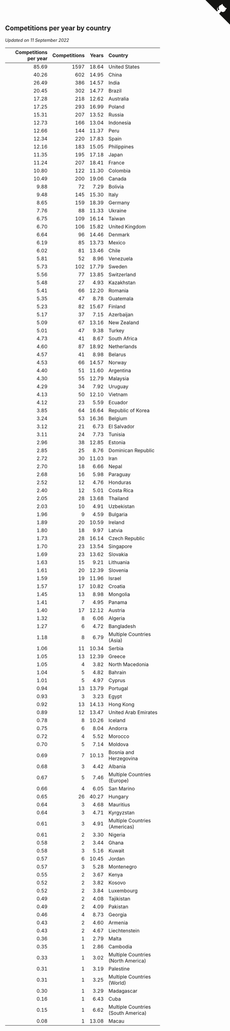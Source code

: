 ## Competitions per year by country

*Updated on 11 September 2022*

| Competitions per year | Competitions | Years | Country |
| ---: | ---: | ---: | :--- |
| 85.69 | 1597 | 18.64 | United States |
| 40.26 | 602 | 14.95 | China |
| 26.49 | 386 | 14.57 | India |
| 20.45 | 302 | 14.77 | Brazil |
| 17.28 | 218 | 12.62 | Australia |
| 17.25 | 293 | 16.99 | Poland |
| 15.31 | 207 | 13.52 | Russia |
| 12.73 | 166 | 13.04 | Indonesia |
| 12.66 | 144 | 11.37 | Peru |
| 12.34 | 220 | 17.83 | Spain |
| 12.16 | 183 | 15.05 | Philippines |
| 11.35 | 195 | 17.18 | Japan |
| 11.24 | 207 | 18.41 | France |
| 10.80 | 122 | 11.30 | Colombia |
| 10.49 | 200 | 19.06 | Canada |
| 9.88 | 72 | 7.29 | Bolivia |
| 9.48 | 145 | 15.30 | Italy |
| 8.65 | 159 | 18.39 | Germany |
| 7.76 | 88 | 11.33 | Ukraine |
| 6.75 | 109 | 16.14 | Taiwan |
| 6.70 | 106 | 15.82 | United Kingdom |
| 6.64 | 96 | 14.46 | Denmark |
| 6.19 | 85 | 13.73 | Mexico |
| 6.02 | 81 | 13.46 | Chile |
| 5.81 | 52 | 8.96 | Venezuela |
| 5.73 | 102 | 17.79 | Sweden |
| 5.56 | 77 | 13.85 | Switzerland |
| 5.48 | 27 | 4.93 | Kazakhstan |
| 5.41 | 66 | 12.20 | Romania |
| 5.35 | 47 | 8.78 | Guatemala |
| 5.23 | 82 | 15.67 | Finland |
| 5.17 | 37 | 7.15 | Azerbaijan |
| 5.09 | 67 | 13.16 | New Zealand |
| 5.01 | 47 | 9.38 | Turkey |
| 4.73 | 41 | 8.67 | South Africa |
| 4.60 | 87 | 18.92 | Netherlands |
| 4.57 | 41 | 8.98 | Belarus |
| 4.53 | 66 | 14.57 | Norway |
| 4.40 | 51 | 11.60 | Argentina |
| 4.30 | 55 | 12.79 | Malaysia |
| 4.29 | 34 | 7.92 | Uruguay |
| 4.13 | 50 | 12.10 | Vietnam |
| 4.12 | 23 | 5.59 | Ecuador |
| 3.85 | 64 | 16.64 | Republic of Korea |
| 3.24 | 53 | 16.36 | Belgium |
| 3.12 | 21 | 6.73 | El Salvador |
| 3.11 | 24 | 7.73 | Tunisia |
| 2.96 | 38 | 12.85 | Estonia |
| 2.85 | 25 | 8.76 | Dominican Republic |
| 2.72 | 30 | 11.03 | Iran |
| 2.70 | 18 | 6.66 | Nepal |
| 2.68 | 16 | 5.98 | Paraguay |
| 2.52 | 12 | 4.76 | Honduras |
| 2.40 | 12 | 5.01 | Costa Rica |
| 2.05 | 28 | 13.68 | Thailand |
| 2.03 | 10 | 4.91 | Uzbekistan |
| 1.96 | 9 | 4.59 | Bulgaria |
| 1.89 | 20 | 10.59 | Ireland |
| 1.80 | 18 | 9.97 | Latvia |
| 1.73 | 28 | 16.14 | Czech Republic |
| 1.70 | 23 | 13.54 | Singapore |
| 1.69 | 23 | 13.62 | Slovakia |
| 1.63 | 15 | 9.21 | Lithuania |
| 1.61 | 20 | 12.39 | Slovenia |
| 1.59 | 19 | 11.96 | Israel |
| 1.57 | 17 | 10.82 | Croatia |
| 1.45 | 13 | 8.98 | Mongolia |
| 1.41 | 7 | 4.95 | Panama |
| 1.40 | 17 | 12.12 | Austria |
| 1.32 | 8 | 6.06 | Algeria |
| 1.27 | 6 | 4.72 | Bangladesh |
| 1.18 | 8 | 6.79 | Multiple Countries (Asia) |
| 1.06 | 11 | 10.34 | Serbia |
| 1.05 | 13 | 12.39 | Greece |
| 1.05 | 4 | 3.82 | North Macedonia |
| 1.04 | 5 | 4.82 | Bahrain |
| 1.01 | 5 | 4.97 | Cyprus |
| 0.94 | 13 | 13.79 | Portugal |
| 0.93 | 3 | 3.23 | Egypt |
| 0.92 | 13 | 14.13 | Hong Kong |
| 0.89 | 12 | 13.47 | United Arab Emirates |
| 0.78 | 8 | 10.26 | Iceland |
| 0.75 | 6 | 8.04 | Andorra |
| 0.72 | 4 | 5.52 | Morocco |
| 0.70 | 5 | 7.14 | Moldova |
| 0.69 | 7 | 10.13 | Bosnia and Herzegovina |
| 0.68 | 3 | 4.42 | Albania |
| 0.67 | 5 | 7.46 | Multiple Countries (Europe) |
| 0.66 | 4 | 6.05 | San Marino |
| 0.65 | 26 | 40.27 | Hungary |
| 0.64 | 3 | 4.68 | Mauritius |
| 0.64 | 3 | 4.71 | Kyrgyzstan |
| 0.61 | 3 | 4.91 | Multiple Countries (Americas) |
| 0.61 | 2 | 3.30 | Nigeria |
| 0.58 | 2 | 3.44 | Ghana |
| 0.58 | 3 | 5.16 | Kuwait |
| 0.57 | 6 | 10.45 | Jordan |
| 0.57 | 3 | 5.28 | Montenegro |
| 0.55 | 2 | 3.67 | Kenya |
| 0.52 | 2 | 3.82 | Kosovo |
| 0.52 | 2 | 3.84 | Luxembourg |
| 0.49 | 2 | 4.08 | Tajikistan |
| 0.49 | 2 | 4.09 | Pakistan |
| 0.46 | 4 | 8.73 | Georgia |
| 0.43 | 2 | 4.60 | Armenia |
| 0.43 | 2 | 4.67 | Liechtenstein |
| 0.36 | 1 | 2.79 | Malta |
| 0.35 | 1 | 2.86 | Cambodia |
| 0.33 | 1 | 3.02 | Multiple Countries (North America) |
| 0.31 | 1 | 3.19 | Palestine |
| 0.31 | 1 | 3.25 | Multiple Countries (World) |
| 0.30 | 1 | 3.29 | Madagascar |
| 0.16 | 1 | 6.43 | Cuba |
| 0.15 | 1 | 6.62 | Multiple Countries (South America) |
| 0.08 | 1 | 13.08 | Macau |


<a href="https://github.com/jonatanklosko/wca_statistics" class="github-corner" aria-label="View source on Github"><svg width="80" height="80" viewBox="0 0 250 250" style="fill:#151513; color:#fff; position: absolute; top: 0; border: 0; right: 0;" aria-hidden="true"><path d="M0,0 L115,115 L130,115 L142,142 L250,250 L250,0 Z"></path><path d="M128.3,109.0 C113.8,99.7 119.0,89.6 119.0,89.6 C122.0,82.7 120.5,78.6 120.5,78.6 C119.2,72.0 123.4,76.3 123.4,76.3 C127.3,80.9 125.5,87.3 125.5,87.3 C122.9,97.6 130.6,101.9 134.4,103.2" fill="currentColor" style="transform-origin: 130px 106px;" class="octo-arm"></path><path d="M115.0,115.0 C114.9,115.1 118.7,116.5 119.8,115.4 L133.7,101.6 C136.9,99.2 139.9,98.4 142.2,98.6 C133.8,88.0 127.5,74.4 143.8,58.0 C148.5,53.4 154.0,51.2 159.7,51.0 C160.3,49.4 163.2,43.6 171.4,40.1 C171.4,40.1 176.1,42.5 178.8,56.2 C183.1,58.6 187.2,61.8 190.9,65.4 C194.5,69.0 197.7,73.2 200.1,77.6 C213.8,80.2 216.3,84.9 216.3,84.9 C212.7,93.1 206.9,96.0 205.4,96.6 C205.1,102.4 203.0,107.8 198.3,112.5 C181.9,128.9 168.3,122.5 157.7,114.1 C157.9,116.9 156.7,120.9 152.7,124.9 L141.0,136.5 C139.8,137.7 141.6,141.9 141.8,141.8 Z" fill="currentColor" class="octo-body"></path></svg></a><style>.github-corner:hover .octo-arm{animation:octocat-wave 560ms ease-in-out}@keyframes octocat-wave{0%,100%{transform:rotate(0)}20%,60%{transform:rotate(-25deg)}40%,80%{transform:rotate(10deg)}}@media (max-width:500px){.github-corner:hover .octo-arm{animation:none}.github-corner .octo-arm{animation:octocat-wave 560ms ease-in-out}}</style>
